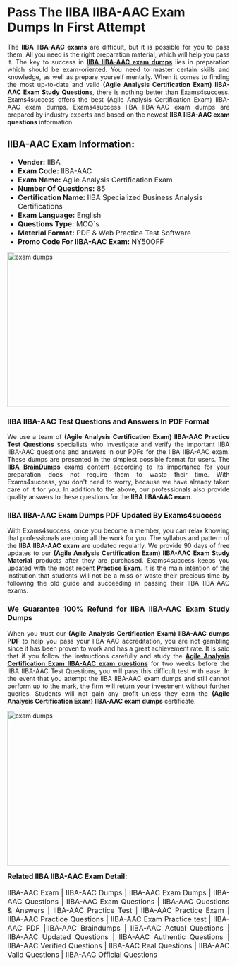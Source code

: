 <h1><strong><strong>Pass The IIBA IIBA-AAC Exam Dumps In First Attempt</strong></strong></h1> <p style="text-align:justify">The <strong>IIBA IIBA-AAC exams</strong> are difficult, but it is possible for you to pass them. All you need is the right preparation material, which will help you pass it. The key to success in <a href="https://www.exams4success.com/iiba/iiba-aac-pdf-exam-dumps"><strong>IIBA IIBA-AAC exam dumps</strong></a> lies in preparation which should be exam-oriented. You need to master certain skills and knowledge, as well as prepare yourself mentally. When it comes to finding the most up-to-date and valid <strong>(Agile Analysis Certification Exam) IIBA-AAC Exam Study Questions</strong>, there is nothing better than Exams4success. Exams4success offers the best (Agile Analysis Certification Exam) IIBA-AAC exam dumps. Exams4success IIBA IIBA-AAC exam dumps are prepared by industry experts and based on the newest <strong>IIBA IIBA-AAC exam questions</strong> information.</p> <h2><strong><strong>IIBA-AAC Exam Information:</strong></strong></h2> <ul> <li><span style="font-size:16px"><strong>Vender:</strong> IIBA</span></li> <li><span style="font-size:16px"><strong>Exam Code:</strong> IIBA-AAC</span></li> <li><span style="font-size:16px"><strong>Exam Name:</strong> Agile Analysis Certification Exam</span></li> <li><span style="font-size:16px"><strong>Number Of Questions:</strong> 85</span></li> <li><span style="font-size:16px"><strong>Certification Name:</strong> IIBA Specialized Business Analysis Certifications</span></li> <li><span style="font-size:16px"><strong>Exam Language:</strong> English</span></li> <li><span style="font-size:16px"><strong>Questions Type:</strong> MCQ`s</span></li> <li><span style="font-size:16px"><strong>Material Format:</strong> PDF & Web Practice Test Software</span></li> <li><span style="font-size:16px"><strong>Promo Code For IIBA-AAC Exam: </strong>NY50OFF</span></li> </ul> <p><a href="https://www.exams4success.com/iiba/iiba-aac-pdf-exam-dumps" rel="no-follow"><img alt="exam dumps" src="https://www.certcollections.com/uploads/content/infrist1.png" style="height:350px; width:750px" /></a></p> <h3><strong>IIBA IIBA-AAC Test Questions and Answers In PDF Format</strong></h3> <p style="text-align:justify">We use a team of <strong>(Agile Analysis Certification Exam) IIBA-AAC Practice Test Questions</strong> specialists who investigate and verify the important IIBA IIBA-AAC questions and answers in our PDFs for the IIBA IIBA-AAC exam. These dumps are presented in the simplest possible format for users. The <a href="https://www.exams4success.com/iiba-exam-dumps"><strong>IIBA BrainDumps</strong></a> exams content according to its importance for your preparation does not require them to waste their time. With Exams4success, you don't need to worry, because we have already taken care of it for you. In addition to the above, our professionals also provide quality answers to these questions for the<strong> IIBA IIBA-AAC exam</strong>.</p> <h3><strong> IIBA IIBA-AAC Exam Dumps PDF Updated By Exams4success</strong></h3> <p style="text-align:justify">With Exams4success, once you become a member, you can relax knowing that professionals are doing all the work for you. The syllabus and pattern of the <strong>IIBA IIBA-AAC exam </strong>are updated regularly. We provide 90 days of free updates to our <strong>(Agile Analysis Certification Exam) IIBA-AAC Exam Study Material</strong> products after they are purchased. Exams4success keeps you updated with the most recent <a href="https://www.exams4success.com/"><strong>Practice Exam</strong></a>. It is the main intention of the institution that students will not be a miss or waste their precious time by following the old guide and succeeding in passing their IIBA IIBA-AAC exams.</p> <h3 style="text-align:justify"><strong>We Guarantee 100% Refund for IIBA IIBA-AAC Exam Study Dumps</strong></h3> <p style="text-align:justify">When you trust our <strong>(Agile Analysis Certification Exam) IIBA-AAC dumps PDF</strong> to help you pass your IIBA-AAC accreditation, you are not gambling since it has been proven to work and has a great achievement rate. It is said that if you follow the instructions carefully and study the <a href="https://www.exams4success.com/iiba/iiba-aac-pdf-exam-dumps"><strong>Agile Analysis Certification Exam IIBA-AAC exam questions</strong></a> for two weeks before the IIBA IIBA-AAC Test Questions, you will pass this difficult test with ease. In the event that you attempt the IIBA IIBA-AAC exam dumps and still cannot perform up to the mark, the firm will return your investment without further queries. Students will not gain any profit unless they earn the <strong>(Agile Analysis Certification Exam) IIBA-AAC exam dumps</strong> certificate.</p> <p style="text-align:justify"><a href="https://www.exams4success.com/iiba/iiba-aac-pdf-exam-dumps" rel="no-follow"><img alt="exam dumps" src="https://www.certcollections.com/uploads/content/free_demo1.png" style="height:350px; width:750px" /></a></p> <p style="text-align:justify"><span style="font-size:16px"><strong>Related IIBA IIBA-AAC Exam Detail:</strong></span><br /> <br /> <span style="font-size:16px">IIBA-AAC Exam | IIBA-AAC Dumps | IIBA-AAC Exam Dumps | IIBA-AAC Questions | IIBA-AAC Exam Questions | IIBA-AAC Questions & Answers | IIBA-AAC Practice Test | IIBA-AAC Practice Exam | IIBA-AAC Practice Questions | IIBA-AAC Exam Practice test | IIBA-AAC PDF |IIBA-AAC Braindumps | IIBA-AAC Actual Questions | IIBA-AAC Updated Questions | IIBA-AAC Authentic Questions | IIBA-AAC Verified Questions | IIBA-AAC Real Questions | IIBA-AAC Valid Questions | IIBA-AAC Official Questions</span></p>

